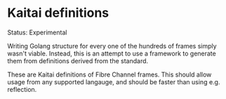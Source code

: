 # Kaitai definitions

Status: Experimental

Writing Golang structure for every one of the hundreds of frames simply wasn't
viable. Instead, this is an attempt to use a framework to generate them from
definitions derived from the standard.

These are Kaitai definitions of Fibre Channel frames.
This should allow usage from any supported langauge, and should be faster than
using e.g. reflection.



